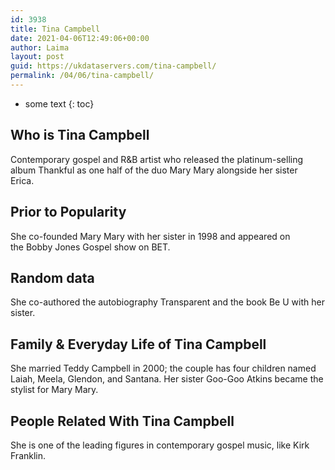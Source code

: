 ```yaml
---
id: 3938
title: Tina Campbell
date: 2021-04-06T12:49:06+00:00
author: Laima
layout: post
guid: https://ukdataservers.com/tina-campbell/
permalink: /04/06/tina-campbell/
---
```


* some text
{: toc}


## Who is Tina Campbell
                  
                  
                  
Contemporary gospel and R&B artist who released the platinum-selling album Thankful as one half of the duo Mary Mary alongside her sister Erica. 
                  
              
            
              
            
                
                
                
## Prior to Popularity
                  
                  
                  
She co-founded Mary Mary with her sister in 1998 and appeared on the Bobby Jones Gospel show on BET. 
                  
              
            
              
            
                
                
                
## Random data
                  
                  
                  
She co-authored the autobiography Transparent and the book Be U with her sister. 
                  
              
            
              
            
                
                
                
## Family & Everyday Life of Tina Campbell
                  
                  
                  
She married Teddy Campbell in 2000; the couple has four children named Laiah, Meela, Glendon, and Santana. Her sister Goo-Goo Atkins became the stylist for Mary Mary.
                  
              
            
              
            
                
                
                
## People Related With Tina Campbell
                  
                  
                  
She is one of the leading figures in contemporary gospel music, like Kirk Franklin.
                  
              
            
              
            
                
              
            
              
              
            
            
              
            
          
          
          